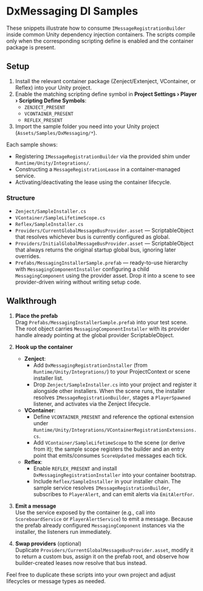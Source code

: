 # DxMessaging DI Samples

These snippets illustrate how to consume `IMessageRegistrationBuilder` inside common Unity dependency injection containers. The scripts compile only when the corresponding scripting define is enabled and the container package is present.

## Setup

1. Install the relevant container package (Zenject/Extenject, VContainer, or Reflex) into your Unity project.
2. Enable the matching scripting define symbol in **Project Settings › Player › Scripting Define Symbols**:
   - `ZENJECT_PRESENT`
   - `VCONTAINER_PRESENT`
   - `REFLEX_PRESENT`
3. Import the sample folder you need into your Unity project (`Assets/Samples/DxMessaging/*`).

Each sample shows:

- Registering `IMessageRegistrationBuilder` via the provided shim under `Runtime/Unity/Integrations/`.
- Constructing a `MessageRegistrationLease` in a container-managed service.
- Activating/deactivating the lease using the container lifecycle.

### Structure

- `Zenject/SampleInstaller.cs`
- `VContainer/SampleLifetimeScope.cs`
- `Reflex/SampleInstaller.cs`
- `Providers/CurrentGlobalMessageBusProvider.asset` — ScriptableObject that resolves whichever bus is currently configured as global.
- `Providers/InitialGlobalMessageBusProvider.asset` — ScriptableObject that always returns the original startup global bus, ignoring later overrides.
- `Prefabs/MessagingInstallerSample.prefab` — ready-to-use hierarchy with `MessagingComponentInstaller` configuring a child `MessagingComponent` using the provider asset. Drop it into a scene to see provider-driven wiring without writing setup code.

## Walkthrough

1. **Place the prefab**  
   Drag `Prefabs/MessagingInstallerSample.prefab` into your test scene. The root object carries `MessagingComponentInstaller` with its provider handle already pointing at the global provider ScriptableObject.

2. **Hook up the container**  
   - **Zenject**:  
     - Add `DxMessagingRegistrationInstaller` (from `Runtime/Unity/Integrations/`) to your ProjectContext or scene installer list.  
     - Drop `Zenject/SampleInstaller.cs` into your project and register it alongside other installers. When the scene runs, the installer resolves `IMessageRegistrationBuilder`, stages a `PlayerSpawned` listener, and activates via the Zenject lifecycle.
   - **VContainer**:  
     - Define `VCONTAINER_PRESENT` and reference the optional extension under `Runtime/Unity/Integrations/VContainerRegistrationExtensions.cs`.  
     - Add `VContainer/SampleLifetimeScope` to the scene (or derive from it); the sample scope registers the builder and an entry point that emits/consumes `ScoreUpdated` messages each tick.
   - **Reflex**:  
     - Enable `REFLEX_PRESENT` and install `DxMessagingRegistrationInstaller` into your container bootstrap.  
     - Include `Reflex/SampleInstaller` in your installer chain. The sample service resolves `IMessageRegistrationBuilder`, subscribes to `PlayerAlert`, and can emit alerts via `EmitAlertFor`.

3. **Emit a message**  
   Use the service exposed by the container (e.g., call into `ScoreboardService` or `PlayerAlertService`) to emit a message. Because the prefab already configured `MessagingComponent` instances via the installer, the listeners run immediately.

4. **Swap providers** (optional)  
   Duplicate `Providers/CurrentGlobalMessageBusProvider.asset`, modify it to return a custom bus, assign it on the prefab root, and observe how builder-created leases now resolve that bus instead.

Feel free to duplicate these scripts into your own project and adjust lifecycles or message types as needed.
